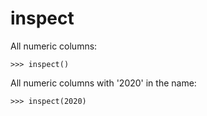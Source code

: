 # inspect

All numeric columns:

`>>> inspect()`

All numeric columns with '2020' in the name:

`>>> inspect(2020)`